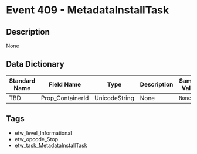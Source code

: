 # Event 409 - MetadataInstallTask

## Description
None

## Data Dictionary
|Standard Name|Field Name|Type|Description|Sample Value|
|---|---|---|---|---|
|TBD|Prop_ContainerId|UnicodeString|None|`None`|

## Tags
* etw_level_Informational
* etw_opcode_Stop
* etw_task_MetadataInstallTask